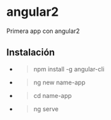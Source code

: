 # angular2
Primera app con angular2

## Instalación

- > npm install -g angular-cli
- > ng new name-app
- > cd name-app
- > ng serve 
